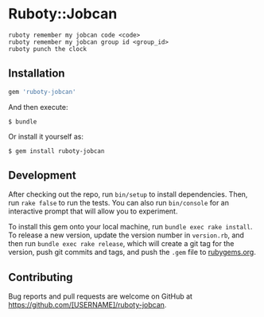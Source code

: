 # Ruboty::Jobcan

```
ruboty remember my jobcan code <code>
ruboty remember my jobcan group id <group_id>
ruboty punch the clock
```

## Installation


```ruby
gem 'ruboty-jobcan'
```

And then execute:

    $ bundle

Or install it yourself as:

    $ gem install ruboty-jobcan

## Development

After checking out the repo, run `bin/setup` to install dependencies. Then, run `rake false` to run the tests. You can also run `bin/console` for an interactive prompt that will allow you to experiment.

To install this gem onto your local machine, run `bundle exec rake install`. To release a new version, update the version number in `version.rb`, and then run `bundle exec rake release`, which will create a git tag for the version, push git commits and tags, and push the `.gem` file to [rubygems.org](https://rubygems.org).

## Contributing

Bug reports and pull requests are welcome on GitHub at https://github.com/[USERNAME]/ruboty-jobcan.

